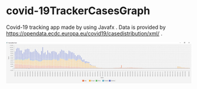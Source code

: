 # covid-19TrackerCasesGraph

Covid-19 tracking app made by using Javafx . Data is provided by https://opendata.ecdc.europa.eu/covid19/casedistribution/xml/ .

![alt text](https://github.com/xlash5/covid-19TrackerCasesGraph/blob/master/graph.png)
